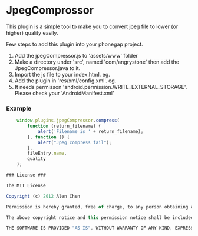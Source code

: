JpegComprossor
=========

This plugin is a simple tool to make you to convert jpeg file to lower (or higher) quality easily.

Few steps to add this plugin into your phonegap project.

1.	Add the jpegCompressor.js to 'assets/www' folder
2.	Make a directory under 'src', named 'com/angrystone' then add the JpegCompressor.java to it.
3.	Import the js file to your index.html. eg. <script src="jpegCompressor.js"></script>
4.	Add the plugin in 'res/xml/config.xml'. eg. <plugin name="JpegCompressor" value="com.compalcomm.JpegCompressor"/>
5.	It needs permisson 'android.permission.WRITE_EXTERNAL_STORAGE'. Please check your 'AndroidManifest.xml'

### Example ###
```javascript
	window.plugins.jpegCompressor.compress(
		function (return_filename) {
			alert('Filename is ' + return_filename);
		}, function () {
			alert("Jpeg compress fail");
		},
		fileEntry.name,
		quality
	);

### License ###

The MIT License

Copyright (c) 2012 Alen Chen

Permission is hereby granted, free of charge, to any person obtaining a copy of this software and associated documentation files (the "Software"), to deal in the Software without restriction, including without limitation the rights to use, copy, modify, merge, publish, distribute, sublicense, and/or sell copies of the Software, and to permit persons to whom the Software is furnished to do so, subject to the following conditions:

The above copyright notice and this permission notice shall be included in all copies or substantial portions of the Software.

THE SOFTWARE IS PROVIDED "AS IS", WITHOUT WARRANTY OF ANY KIND, EXPRESS OR IMPLIED, INCLUDING BUT NOT LIMITED TO THE WARRANTIES OF MERCHANTABILITY, FITNESS FOR A PARTICULAR PURPOSE AND NONINFRINGEMENT. IN NO EVENT SHALL THE AUTHORS OR COPYRIGHT HOLDERS BE LIABLE FOR ANY CLAIM, DAMAGES OR OTHER LIABILITY, WHETHER IN AN ACTION OF CONTRACT, TORT OR OTHERWISE, ARISING FROM, OUT OF OR IN CONNECTION WITH THE SOFTWARE OR THE USE OR OTHER DEALINGS IN THE SOFTWARE.

